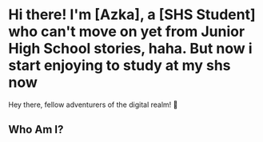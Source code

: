 # Hi there! I'm [Azka], a [SHS Student] who can't move on yet from Junior High School stories, haha. But now i start enjoying to study at my shs now

Hey there, fellow adventurers of the digital realm! :rocket:

## Who Am I?
